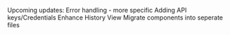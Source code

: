 Upcoming updates:
Error handling - more specific
    Adding API keys/Credentials
Enhance History View
Migrate components into seperate files
